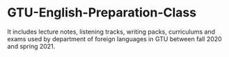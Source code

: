 # GTU-English-Preparation-Class
It includes lecture notes, listening tracks, writing packs, curriculums and exams used by department of foreign languages in GTU between fall 2020 and spring 2021.
